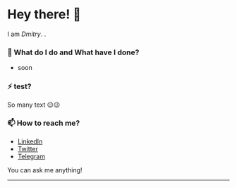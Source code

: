 # Hey there! 👋

I am _Dmitry_. .


### 🌱 What do I do and What have I done? 

- soon


### ⚡ test? 
So many text 😉😉

### 📫 How to reach me?
- [LinkedIn](https://www.linkedin.com/in/dmbelyakov)
- [Twitter](https://twitter.com/dmbelyakov)
- [Telegram](https://t.me/dmbelyakov) 

You can ask me anything!

***



<!--
**garimasingh128/garimasingh128** is a ✨ _special_ ✨ repository because its `README.md` (this file) appears on your GitHub profile.

Here are some ideas to get you started:

- 🔭 I’m currently working on ...
- 🌱 I’m currently learning ...
- 👯 I’m looking to collaborate on ...
- 🤔 I’m looking for help with ...
- 💬 Ask me about ...
- 📫 How to reach me: ...
- 😄 Pronouns: ...
- ⚡ Fun fact: ...
-->
